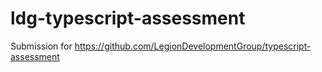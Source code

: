 # ldg-typescript-assessment
Submission for https://github.com/LegionDevelopmentGroup/typescript-assessment
